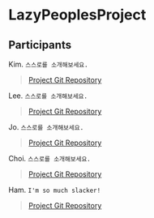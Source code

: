 # LazyPeoplesProject

## Participants

Kim. `스스로를 소개해보세요.`
> [Project Git Repository](https://github.com/kyr9389/mapleItemAnalyzer)

Lee.  `스스로를 소개해보세요.`
> [Project Git Repository](https://github.com/creaton60)

Jo.  `스스로를 소개해보세요.`
> [Project Git Repository](https://github.com/)

Choi.  `스스로를 소개해보세요.`
> [Project Git Repository](https://github.com/joi0104)

Ham.  `I'm so much slacker!`
> [Project Git Repository](https://github.com/net9keep)
